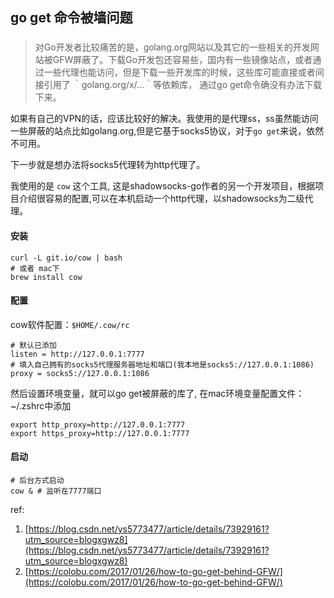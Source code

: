 ## go get 命令被墙问题
###

> 对Go开发者比较痛苦的是，golang.org网站以及其它的一些相关的开发网站被GFW屏蔽了。下载Go开发包还容易些，国内有一些镜像站点，或者通过一些代理也能访问，但是下载一些开发库的时候，这些库可能直接或者间接引用了 ｀golang.org/x/...｀等依赖库， 通过go get命令确没有办法下载下来。

如果有自己的VPN的话，应该比较好的解决。我使用的是代理ss，ss虽然能访问一些屏蔽的站点比如golang.org,但是它基于socks5协议，对于`go get`来说，依然不可用。

下一步就是想办法将socks5代理转为http代理了。

我使用的是 `cow` 这个工具, 这是shadowsocks-go作者的另一个开发项目，根据项目介绍很容易的配置,可以在本机启动一个http代理，以shadowsocks为二级代理。

#### 安装

	curl -L git.io/cow | bash
	# 或者 mac下
	brew install cow
	
#### 配置

cow软件配置：`$HOME/.cow/rc`

	# 默认已添加
	listen = http://127.0.0.1:7777 
	# 填入自己拥有的socks5代理服务器地址和端口(我本地是socks5://127.0.0.1:1086)
	proxy = socks5://127.0.0.1:1086
	
然后设置环境变量，就可以go get被屏蔽的库了, 在mac环境变量配置文件：~/.zshrc中添加

	export http_proxy=http://127.0.0.1:7777
	export https_proxy=http://127.0.0.1:7777
	
#### 启动
	# 后台方式启动
	cow & # 监听在7777端口

ref:

1. [https://blog.csdn.net/ys5773477/article/details/73929161?utm_source=blogxgwz8](https://blog.csdn.net/ys5773477/article/details/73929161?utm_source=blogxgwz8)
2. [https://colobu.com/2017/01/26/how-to-go-get-behind-GFW/](https://colobu.com/2017/01/26/how-to-go-get-behind-GFW/)
